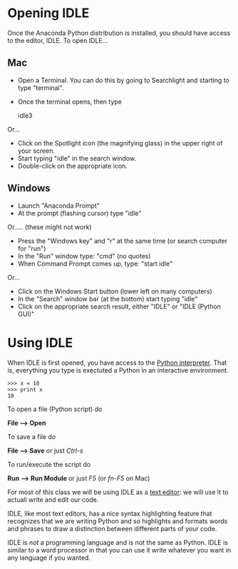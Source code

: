 # Opening IDLE

Once the Anaconda Python distribution is installed, you should have access to the editor, IDLE. To open IDLE...

## Mac
* Open a Terminal. You can do this by going to Searchlight and starting to type "terminal".
* Once the terminal opens, then type

    idle3

Or...

* Click on the Spotlight icon (the magnifying glass) in the upper right of your screen. 
* Start typing "idle" in the search window. 
* Double-click on the appropriate icon. 

## Windows

* Launch "Anaconda Prompt"
* At the prompt (flashing cursor) type "idle"

Or..... (these might not work)

* Press the "Windows key" and "r" at the same time (or search computer for "run")
* In the "Run" window type: "cmd" (no quotes)
* When Command Prompt comes up, type: "start idle"

Or...

* Click on the Windows Start button (lower left on many computers)
* In the "Search" window bar (at the bottom) start typing "idle"
* Click on the appropriate search result, either "IDLE" or "IDLE (Python GUI)"


# Using IDLE 

When IDLE is first opened, you have access to the [Python interpreter](https://docs.python.org/2/tutorial/interpreter.html).
That is, everything you type is exectuted a Python in an interactive environment. 
```
>>> x = 10
>>> print x
10
```

To open a file (Python script) do

**File --> Open**

To save a file do

**File --> Save** or just *Ctrl-s*

To run/execute the script do

**Run --> Run Module** or just *F5* (or *fn-F5* on Mac)

For most of this class we will be using IDLE as a [text editor](https://en.wikipedia.org/wiki/Text_editor): we will use it to actuall write and edit our code. 

IDLE, like most text editors, has a nice syntax highlighting feature that recognizes that we are writing Python and so highlights and formats words and phrases to draw a distinction between different parts of your code. 

IDLE is *not* a programming language and is not the same as Python. IDLE is similar to a word processor in that you can use it write whatever you want in any language if you wanted. 
